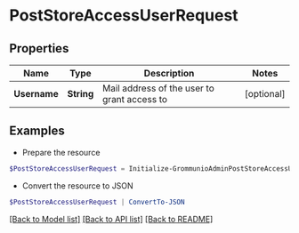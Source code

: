 # PostStoreAccessUserRequest
## Properties

Name | Type | Description | Notes
------------ | ------------- | ------------- | -------------
**Username** | **String** | Mail address of the user to grant access to | [optional] 

## Examples

- Prepare the resource
```powershell
$PostStoreAccessUserRequest = Initialize-GrommunioAdminPostStoreAccessUserRequest  -Username null
```

- Convert the resource to JSON
```powershell
$PostStoreAccessUserRequest | ConvertTo-JSON
```

[[Back to Model list]](../README.md#documentation-for-models) [[Back to API list]](../README.md#documentation-for-api-endpoints) [[Back to README]](../README.md)

